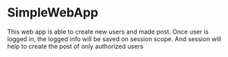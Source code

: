 # SimpleWebApp

This web app is able to create new users and made post. Once user is logged in, the logged info will be saved on session scope. 
And session will help to create the post of only authorized users
